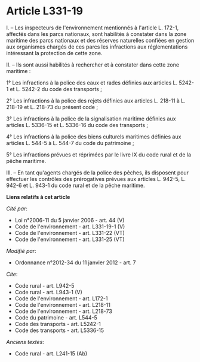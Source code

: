 # Article L331-19

I. – Les inspecteurs de l'environnement mentionnés à l'article L. 172-1, affectés dans les parcs nationaux, sont habilités à
constater dans la zone maritime des parcs nationaux et des réserves naturelles confiées en gestion aux organismes chargés de
ces parcs les infractions aux réglementations intéressant la protection de cette zone.

II. – Ils sont aussi habilités à rechercher et à constater dans cette zone maritime :

1° Les infractions à la police des eaux et rades définies aux articles L. 5242-1 et L. 5242-2 du code des transports ;

2° Les infractions à la police des rejets définies aux articles L. 218-11 à L. 218-19 et L. 218-73 du présent code ;

3° Les infractions à la police de la signalisation maritime définies aux articles L. 5336-15 et L. 5336-16 du code des
transports ;

4° Les infractions à la police des biens culturels maritimes définies aux articles L. 544-5 à L. 544-7 du code du
patrimoine ;

5° Les infractions prévues et réprimées par le livre IX du code rural et de la pêche maritime.

III. – En tant qu'agents chargés de la police des pêches, ils disposent pour effectuer les contrôles des prérogatives prévues
aux articles L. 942-5, L. 942-6 et L. 943-1 du code rural et de la pêche maritime.

**Liens relatifs à cet article**

_Cité par_:

  - Loi n°2006-11 du 5 janvier 2006 - art. 44 (V)
  - Code de l'environnement - art. L331-19-1 (V)
  - Code de l'environnement - art. L331-22 (VT)
  - Code de l'environnement - art. L331-25 (VT)

_Modifié par_:

  - Ordonnance n°2012-34 du 11 janvier 2012 - art. 7

_Cite_:

  - Code rural - art. L942-5
  - Code rural - art. L943-1 (V)
  - Code de l'environnement - art. L172-1
  - Code de l'environnement - art. L218-11
  - Code de l'environnement - art. L218-73
  - Code du patrimoine - art. L544-5
  - Code des transports - art. L5242-1
  - Code des transports - art. L5336-15

_Anciens textes_:

  - Code rural - art. L241-15 (Ab)
